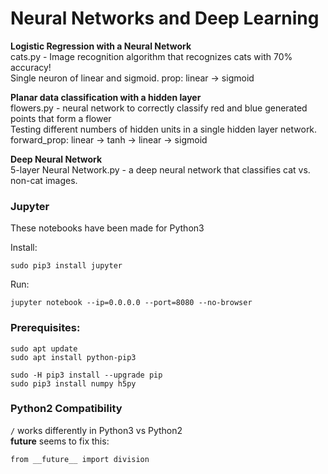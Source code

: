 # Neural Networks and Deep Learning

**Logistic Regression with a Neural Network**  
cats.py - Image recognition algorithm that recognizes cats with 70% accuracy!  
Single neuron of linear and sigmoid.
prop: linear -> sigmoid  

**Planar data classification with a hidden layer**  
flowers.py - neural network to correctly classify red and blue generated points that form a flower  
Testing different numbers of hidden units in a single hidden layer network.  
forward_prop: linear -> tanh -> linear -> sigmoid  

**Deep Neural Network**  
5-layer Neural Network.py - a deep neural network that classifies cat vs. non-cat images.

### Jupyter

These notebooks have been made for Python3

Install:

    sudo pip3 install jupyter

Run:

    jupyter notebook --ip=0.0.0.0 --port=8080 --no-browser

### Prerequisites:

    sudo apt update
    sudo apt install python-pip3
    
    sudo -H pip3 install --upgrade pip   
    sudo pip3 install numpy h5py
    
### Python2 Compatibility

`/` works differently in Python3 vs Python2  
__future__ seems to fix this:  

    from __future__ import division